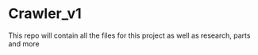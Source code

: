 # Crawler_v1
This repo will contain all the files for this project as well as research, parts and more

